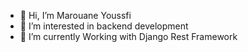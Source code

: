 - 👋 Hi, I’m Marouane Youssfi
- 👀 I’m interested in backend development
- 🌱 I’m currently Working with Django Rest Framework

<!---
marouane-youssfi10/marouane-youssfi10 is a ✨ special ✨ repository because its `README.md` (this file) appears on your GitHub profile.
You can click the Preview link to take a look at your changes.
--->
